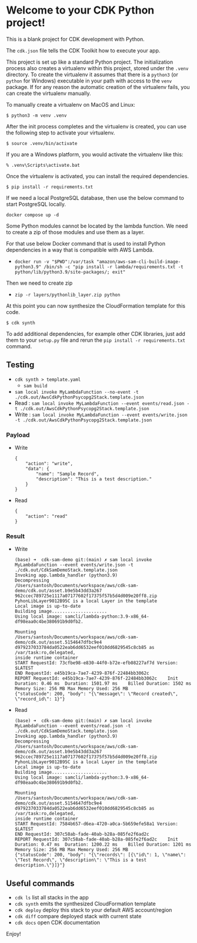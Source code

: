 # Welcome to your CDK Python project!

This is a blank project for CDK development with Python.

The `cdk.json` file tells the CDK Toolkit how to execute your app.

This project is set up like a standard Python project. The initialization
process also creates a virtualenv within this project, stored under the `.venv`
directory. To create the virtualenv it assumes that there is a `python3`
(or `python` for Windows) executable in your path with access to the `venv`
package. If for any reason the automatic creation of the virtualenv fails,
you can create the virtualenv manually.

To manually create a virtualenv on MacOS and Linux:

```
$ python3 -m venv .venv
```

After the init process completes and the virtualenv is created, you can use the following
step to activate your virtualenv.

```
$ source .venv/bin/activate
```

If you are a Windows platform, you would activate the virtualenv like this:

```
% .venv\Scripts\activate.bat
```

Once the virtualenv is activated, you can install the required dependencies.

```
$ pip install -r requirements.txt
```

If we need a local PostgreSQL database, then use the below command to start PostgreSQL locally.

`docker compose up -d`

Some Python modules cannot be located by the lambda function. We need to create a zip of those modules and use them as a layer.

For that use below Docker command that is used to install Python dependencies in a way that is compatible with AWS Lambda.

- `docker run -v "$PWD":/var/task "amazon/aws-sam-cli-build-image-python3.9" /bin/sh -c "pip install -r lambda/requirements.txt -t python/lib/python3.9/site-packages/; exit"`

Then we need to create zip 

- `zip -r layers/pythonlib_layer.zip python`
  

At this point you can now synthesize the CloudFormation template for this code.

```
$ cdk synth
```

To add additional dependencies, for example other CDK libraries, just add
them to your `setup.py` file and rerun the `pip install -r requirements.txt`
command.

## Testing

- `cdk synth > template.yaml`
  - `sam build`
- `sam local invoke MyLambdaFunction --no-event -t ./cdk.out/AwsCdkPythonPsycopg2Stack.template.json`
- Read : `sam local invoke MyLambdaFunction --event events/read.json -t ./cdk.out/AwsCdkPythonPsycopg2Stack.template.json`
- Write : `sam local invoke MyLambdaFunction --event events/write.json -t ./cdk.out/AwsCdkPythonPsycopg2Stack.template.json`

### Payload

- Write

  ```
  {
      "action": "write",
      "data": {
          "name": "Sample Record",
          "description": "This is a test description."
      }
  }
  ```

- Read

  ```
  {
      "action": "read"
  }
  ```

### Result

- Write

  ```
  (base) ➜  cdk-sam-demo git:(main) ✗ sam local invoke MyLambdaFunction --event events/write.json -t ./cdk.out/CdkSamDemoStack.template.json
  Invoking app.lambda_handler (python3.9)
  Decompressing
  /Users/santosh/Documents/workspace/aws/cdk-sam-demo/cdk.out/asset.b9e5b43dd3a267
  962ccec789725e1117a07177602f17375f57b5d4d009e20ff8.zip
  PyhonLibLayer9012B95C is a local Layer in the template
  Local image is up-to-date
  Building image.....................
  Using local image: samcli/lambda-python:3.9-x86_64-df98eaa0c4be380691b9d0fb2.

  Mounting
  /Users/santosh/Documents/workspace/aws/cdk-sam-demo/cdk.out/asset.5154647dfbc9e4
  d979237033784da0522eab6dd6532eef010dd6829545c8cb85 as /var/task:ro,delegated,
  inside runtime container
  START RequestId: 73cfbe98-e830-44f0-b72e-efb08227af7d Version: $LATEST
  END RequestId: e45b19ca-7ae7-4239-876f-22484bb3062c
  REPORT RequestId: e45b19ca-7ae7-4239-876f-22484bb3062c	Init Duration: 0.46 ms	Duration: 1501.97 ms	Billed Duration: 1502 ms	Memory Size: 256 MB	Max Memory Used: 256 MB
  {"statusCode": 200, "body": "{\"message\": \"Record created\", \"record_id\": 1}"}
  ```

- Read

  ```
  (base) ➜  cdk-sam-demo git:(main) ✗ sam local invoke MyLambdaFunction --event events/read.json -t ./cdk.out/CdkSamDemoStack.template.json
  Invoking app.lambda_handler (python3.9)
  Decompressing
  /Users/santosh/Documents/workspace/aws/cdk-sam-demo/cdk.out/asset.b9e5b43dd3a267
  962ccec789725e1117a07177602f17375f57b5d4d009e20ff8.zip
  PyhonLibLayer9012B95C is a local Layer in the template
  Local image is up-to-date
  Building image.....................
  Using local image: samcli/lambda-python:3.9-x86_64-df98eaa0c4be380691b9d0fb2.

  Mounting
  /Users/santosh/Documents/workspace/aws/cdk-sam-demo/cdk.out/asset.5154647dfbc9e4
  d979237033784da0522eab6dd6532eef010dd6829545c8cb85 as /var/task:ro,delegated,
  inside runtime container
  START RequestId: 7584b657-d6ea-4720-a0ca-5b659efe58a1 Version: $LATEST
  END RequestId: 307c58ab-fade-40ab-b28a-085fe2f6ad2c
  REPORT RequestId: 307c58ab-fade-40ab-b28a-085fe2f6ad2c	Init Duration: 0.47 ms	Duration: 1200.22 ms	Billed Duration: 1201 ms	Memory Size: 256 MB	Max Memory Used: 256 MB
  {"statusCode": 200, "body": "{\"records\": [{\"id\": 1, \"name\": \"Test Record\", \"description\": \"This is a test description.\"}]}"}
  ```

## Useful commands

- `cdk ls` list all stacks in the app
- `cdk synth` emits the synthesized CloudFormation template
- `cdk deploy` deploy this stack to your default AWS account/region
- `cdk diff` compare deployed stack with current state
- `cdk docs` open CDK documentation

Enjoy!
